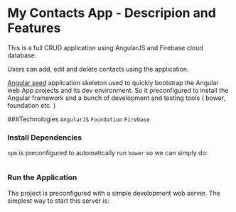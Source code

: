 # My Contacts App - Descripion and Features

This is a full CRUD application using AngularJS and Firebase cloud database.

Users can add, edit and delete contacts using the application.

[Angular seed](https://github.com/kkampardi/angular-seed/edit/master/README.md)  application skeleton used to quickly bootstrap the Angular web App
projects and its dev environment. So it preconfigured to install the Angular framework
and a bunch of development and testing tools ( bower, foundation etc. )

###Technologies
`AngularJS`
`Foundation`
`Firebase`

### Install Dependencies

`npm` is preconfigured to automatically run `bower` so we can simply do:

```npm install
```

### Run the Application

The project is preconfigured with a simple development web server.  The simplest way to start
this server is:

```npm start
```
